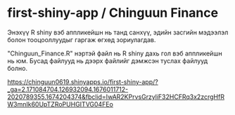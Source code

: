 # first-shiny-app / Chinguun Finance
Энэхүү R shiny вэб аппликейшн нь танд санхүү, эдийн засгийн мэдээлэл болон тооцооллуудыг гаргаж өгхөд зориулагдав. 

"Chinguun_Finance.R" нэртэй файл нь R shiny дахь гол вэб аппликейшн нь юм. 
Бусад файлууд нь дээрх файлийг дэмжсэн туслах файлууд болно. 

https://chinguun0619.shinyapps.io/first-shiny-app/?_ga=2.171084704.126932094.1676011712-2020789355.1674204374&fbclid=IwAR2KPrvsGrzyliF32HCFRq3x2zcrgHfRW3mnIk60UpTZRoPUHGITVG04FEo
